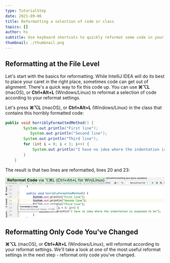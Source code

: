 ```yaml
---
type: TutorialStep
date: 2021-09-06
title: Reformatting a selection of code or class
topics: []
author: hs
subtitle: Use keyboard shortcuts to quickly reformat some code in your project
thumbnail: ./thumbnail.png
---
```


## Reformatting at the File Level
Let's start with the basics for reformatting. While IntelliJ IDEA will do its best to place your caret in the right place, sometimes code can get out of alignment. There's a quick way to fix this code up. You can use **⌘⌥L** (macOS), or **Ctrl+Alt+L** (Windows/Linux) to reformat a selection of code according to your reformat settings.

Let's press **⌘⌥L** (macOS), or **Ctrl+Alt+L** (Windows/Linux) in the class that contains this horribly formatted code:

```java
public void horriblyFormattedMethod() {
        System.out.println("First line");
           System.out.println("Second line");
        System.out.println("Third line");
        for (int i = 0; i < 3; i++) {
            System.out.println("I have no idea where the indentation is supposed to be");
        }
    }
```

The result is that two lines are reformatted, lines 20 and 23:

![Code reformatted correctly](reformat-code-in-class.png)

## Reformatting Only Code You've Changed
**⌘⌥L** (macOS), or **Ctrl+Alt+L** (Windows/Linux), will reformat according to your reformat settings. We'll take a look at one of the most useful reformat settings in the next step - reformat only code you've changed.
